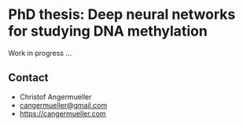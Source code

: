 PhD thesis: Deep neural networks for studying DNA methylation
=============================================================


Work in progress ...


## Contact
* Christof Angermueller
* cangermueller@gmail.com
* https://cangermueller.com
